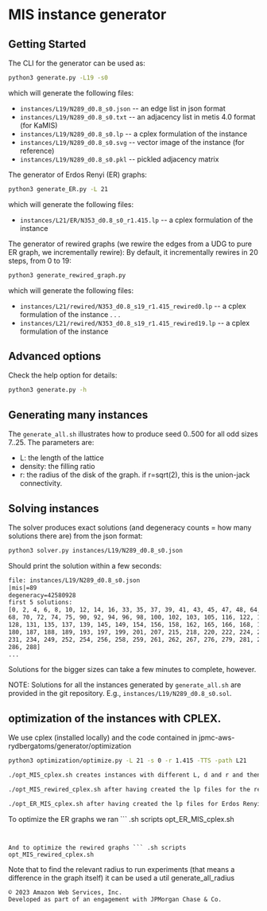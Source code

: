 # MIS instance generator

## Getting Started

The CLI for the generator can be used as:

```bash
python3 generate.py -L19 -s0
```

which will generate the following files:

  * `instances/L19/N289_d0.8_s0.json` -- an edge list in json format
  * `instances/L19/N289_d0.8_s0.txt` -- an adjacency list in metis 4.0 format (for KaMIS)
  * `instances/L19/N289_d0.8_s0.lp` -- a cplex formulation of the instance
  * `instances/L19/N289_d0.8_s0.svg` -- vector image of the instance (for reference)
  * `instances/L19/N289_d0.8_s0.pkl` -- pickled adjacency matrix

The generator of Erdos Renyi (ER) graphs:

```bash
python3 generate_ER.py -L 21
```

which will generate the following files:
  * `instances/L21/ER/N353_d0.8_s0_r1.415.lp` -- a cplex formulation of the instance
  
The generator of rewired graphs (we rewire the edges from a UDG to pure ER graph, we incrementally rewire):
By default, it incrementally rewires in 20 steps, from 0 to 19:

```bash
python3 generate_rewired_graph.py 
```

which will generate the following files: 
 * `instances/L21/rewired/N353_d0.8_s19_r1.415_rewired0.lp` -- a cplex formulation of the instance 
 .
 .
 .
 * `instances/L21/rewired/N353_d0.8_s19_r1.415_rewired19.lp` -- a cplex formulation of the instance 

## Advanced options

Check the help option for details:

```bash
python3 generate.py -h
```

## Generating many instances

The `generate_all.sh` illustrates how to produce seed 0..500 for all odd sizes
7..25.
The parameters are: 
  * L: the length of the lattice
  * density: the filling ratio
  * r: the radius of the disk of the graph. if r=sqrt(2), this is the union-jack connectivity. 

## Solving instances

The solver produces exact solutions (and degeneracy counts = how many solutions
there are) from the json format:

```bash
python3 solver.py instances/L19/N289_d0.8_s0.json
```

Should print the solution within a few seconds:
```txt
file: instances/L19/N289_d0.8_s0.json
|mis|=89
degeneracy=42580928
first 5 solutions:
[0, 2, 4, 6, 8, 10, 12, 14, 16, 33, 35, 37, 39, 41, 43, 45, 47, 48, 64, 66, 67,
68, 70, 72, 74, 75, 90, 92, 94, 96, 98, 100, 102, 103, 105, 116, 122, 124, 126,
128, 131, 135, 137, 139, 145, 149, 154, 156, 158, 162, 165, 166, 168, 169, 176,
180, 187, 188, 189, 193, 197, 199, 201, 207, 215, 218, 220, 222, 224, 226, 228,
231, 234, 249, 252, 254, 256, 258, 259, 261, 262, 267, 276, 279, 281, 283, 285,
286, 288]
...
```

Solutions for the bigger sizes can take a few minutes to complete, however.

NOTE: Solutions for all the instances generated by `generate_all.sh` are
provided in the git repository. E.g., `instances/L19/N289_d0.8_s0.sol`.


## optimization of the instances with CPLEX. 

We use cplex (installed locally) and the code contained in jpmc-aws-rydbergatoms/generator/optimization

```bash
python3 optimization/optimize.py -L 21 -s 0 -r 1.415 -TTS -path L21
```

``` .sh scripts
./opt_MIS_cplex.sh creates instances with different L, d and r and then optimizes them and stores the results. 

./opt_MIS_rewired_cplex.sh after having created the lp files for the rewiring experiments (gradual transition from union-jack UDG graph to pure Erdos Renyi graph), this scripts optimizes all of those instances and store results 

./opt_ER_MIS_cplex.sh after having created the lp files for Erdos Renyi graphs, this scripts optimizes all of those instances and store results.

``` 

To optimize the ER graphs we ran ``` .sh scripts
opt_ER_MIS_cplex.sh 
```


And to optimize the rewired graphs ``` .sh scripts
opt_MIS_rewired_cplex.sh
```

Note that to find the relevant radius to run experiments (that means a difference in the graph itself) it can be used a util generate_all_radius

``` 
© 2023 Amazon Web Services, Inc.
Developed as part of an engagement with JPMorgan Chase & Co. 
